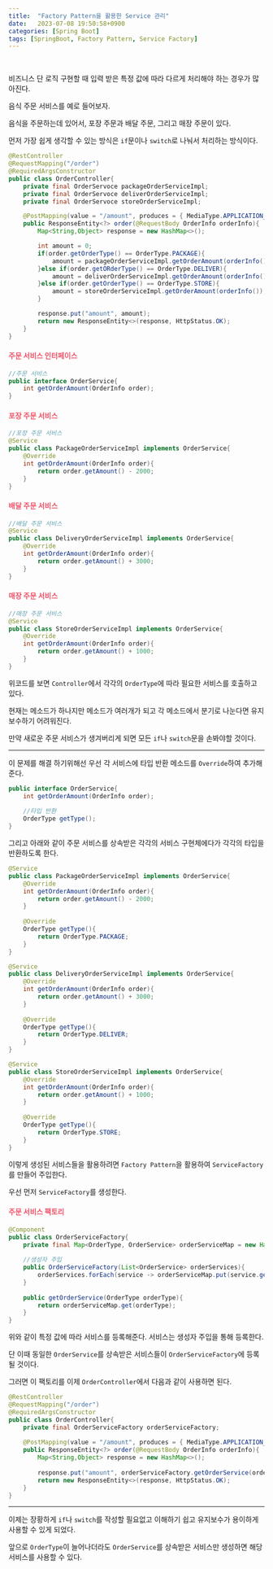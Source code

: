 ```yaml
---
title:  "Factory Pattern을 활용한 Service 관리"
date:   2023-07-08 19:50:58+0900
categories: [Spring Boot]
tags: [SpringBoot, Factory Pattern, Service Factory]
---
```


<br>

비즈니스 단 로직 구현할 때 입력 받은 특정 값에 따라 다르게 처리해야 하는 경우가 많아진다.

음식 주문 서비스를 예로 들어보자.

음식을 주문하는데 있어서, 포장 주문과 배달 주문, 그리고 매장 주문이 있다.

먼저 가장 쉽게 생각할 수 있는 방식은 `if`문이나 `switch`로 나눠서 처리하는 방식이다.

```java
@RestController
@RequestMapping("/order")
@RequiredArgsConstructor
public class OrderController{
    private final OrderServoce packageOrderServiceImpl;
    private final OrderServoce deliverOrderServiceImpl;
    private final OrderServoce storeOrderServiceImpl;

    @PostMapping(value = "/amount", produces = { MediaType.APPLICATION_JSON_VALUE })
    public ResponseEntity<?> order(@RequestBody OrderInfo orderInfo){
        Map<String,Object> response = new HashMap<>();

        int amount = 0;
        if(order.getOrderType() == OrderType.PACKAGE){
            amount = packageOrderServiceImpl.getOrderAmount(orderInfo());
        }else if(order.getORderType() == OrderType.DELIVER){
            amount = deliverOrderServiceImpl.getOrderAmount(orderInfo());
        }else if(order.getOrderType() == OrderType.STORE){
            amount = storeOrderServiceImpl.getOrderAmount(orderInfo());
        }

        response.put("amount", amount);
        return new ResponseEntity<>(response, HttpStatus.OK);
    }
}
```

#### **<span style="color:#ef5369">주문 서비스 인터페이스</span>**

```java
//주문 서비스
public interface OrderService{
    int getOrderAmount(OrderInfo order);
}
```

#### **<span style="color:#ef5369">포장 주문 서비스</span>**

```java
//포장 주문 서비스
@Service
public class PackageOrderServiceImpl implements OrderService{
    @Override
    int getOrderAmount(OrderInfo order){
        return order.getAmount() - 2000;
    }
}
```

#### **<span style="color:#ef5369">배달 주문 서비스</span>**

```java
//배달 주문 서비스
@Service
public class DeliveryOrderServiceImpl implements OrderService{
    @Override
    int getOrderAmount(OrderInfo order){
        return order.getAmount() + 3000;
    }
}
```
#### **<span style="color:#ef5369">매장 주문 서비스</span>**

```java
//매장 주문 서비스
@Service
public class StoreOrderServiceImpl implements OrderService{
    @Override
    int getOrderAmount(OrderInfo order){
        return order.getAmount() + 1000;
    }
}
```

위코드를 보면 `Controller`에서 각각의 `OrderType`에 따라 필요한 서비스를 호출하고 있다.

현재는 메소드가 하나지만 메소드가 여러개가 되고 각 메소드에서 분기로 나눈다면 유지보수하기 어려워진다.

만약 새로운 주문 서비스가 생겨버리게 되면 모든 `if`나 `switch`문을 손봐야할 것이다.

---

이 문제를 해결 하기위해선 우선 각 서비스에 타입 반환 메소드를 `Override`하여 추가해준다.

```java
public interface OrderService{
    int getOrderAmount(OrderInfo order);
    
    //타입 반환
    OrderType getType();
}
```

그리고 아래와 같이 주문 서비스를 상속받은 각각의 서비스 구현체에다가 각각의 타입을 반환하도록 한다.

```java
@Service
public class PackageOrderServiceImpl implements OrderService{
    @Override
    int getOrderAmount(OrderInfo order){
        return order.getAmount() - 2000;
    }
    
    @Override
    OrderType getType(){
        return OrderType.PACKAGE;
    }
}
```
```java
@Service
public class DeliveryOrderServiceImpl implements OrderService{
    @Override
    int getOrderAmount(OrderInfo order){
        return order.getAmount() + 3000;
    }
    
    @Override
    OrderType getType(){
        return OrderType.DELIVER;
    }
}
```
```java
@Service
public class StoreOrderServiceImpl implements OrderService{
    @Override
    int getOrderAmount(OrderInfo order){
        return order.getAmount() + 1000;
    }
    
    @Override
    OrderType getType(){
        return OrderType.STORE;
    }
}
```

이렇게 생성된 서비스들을 활용하려면 `Factory Pattern`을 활용하여 `ServiceFactory`를 만들어 주입한다.

우선 먼저 `ServiceFactory`를 생성한다.

#### **<span style="color:#ef5369">주문 서비스 팩토리</span>**

```java
@Component
public class OrderServiceFactory{
    private final Map<OrderType, OrderService> orderServiceMap = new HashMap<>();
    
    //생성자 주입
    public OrderServiceFactory(List<OrderService> orderServices){
        orderServices.forEach(service -> orderServiceMap.put(service.getOrderType(), service));
    }
    
    public getOrderService(OrderType orderType){
        return orderServiceMap.get(orderType);
    }
}
```

위와 같이 특정 값에 따라 서비스를 등록해준다. 서비스는 생성자 주입을 통해 등록한다.

단 이때 동일한 `OrderService`를 상속받은 서비스들이 `OrderServiceFactory`에 등록될 것이다.

그러면 이 팩토리를 이제 `OrderController`에서 다음과 같이 사용하면 된다.


```java
@RestController
@RequestMapping("/order")
@RequiredArgsConstructor
public class OrderController{
    private final OrderServiceFactory orderServiceFactory;
    
    @PostMapping(value = "/amount", produces = { MediaType.APPLICATION_JSON_VALUE })
    public ResponseEntity<?> order(@RequestBody OrderInfo orderInfo){
        Map<String,Object> response = new HashMap<>();
        
        response.put("amount", orderServiceFactory.getOrderService(orderInfo.getOrderType()).getOrderAmount(orderInfo));
        return new ResponseEntity<>(response, HttpStatus.OK);
    }
}
```

---

이제는 장황하게 `if`나 `switch`를 작성할 필요없고 이해하기 쉽고 유지보수가 용이하게 사용할 수 있게 되었다.

앞으로 `OrderType`이 늘어나더라도 `OrderService`를 상속받은 서비스만 생성하면 해당 서비스를 사용할 수 있다.
